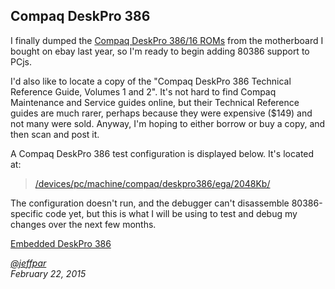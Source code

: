 Compaq DeskPro 386
---
I finally dumped the [Compaq DeskPro 386/16 ROMs](/devices/pc/bios/compaq/deskpro386/) from the motherboard I bought
on ebay last year, so I'm ready to begin adding 80386 support to PCjs.

I'd also like to locate a copy of the "Compaq DeskPro 386 Technical Reference Guide, Volumes 1 and 2".  It's not hard
to find Compaq Maintenance and Service guides online, but their Technical Reference guides are much rarer, perhaps because
they were expensive ($149) and not many were sold.  Anyway, I'm hoping to either borrow or buy a copy, and then scan and
post it.

A Compaq DeskPro 386 test configuration is displayed below.  It's located at:

> [/devices/pc/machine/compaq/deskpro386/ega/2048Kb/](/devices/pc/machine/compaq/deskpro386/ega/2048Kb/)
	
The configuration doesn't run, and the debugger can't disassemble 80386-specific code yet, but this is what I will be
using to test and debug my changes over the next few months.

[Embedded DeskPro 386](/devices/pc/machine/compaq/deskpro386/ega/2048kb/machine.xml "PCjs:deskpro386-ega-2048k::uncompiled:debugger")

*[@jeffpar](http://twitter.com/jeffpar)*  
*February 22, 2015*
